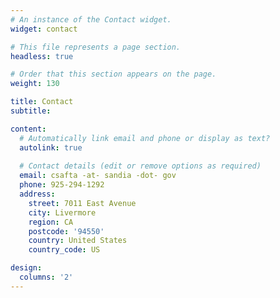 ```yaml
---
# An instance of the Contact widget.
widget: contact

# This file represents a page section.
headless: true

# Order that this section appears on the page.
weight: 130

title: Contact
subtitle:

content:
  # Automatically link email and phone or display as text?
  autolink: true
  
  # Contact details (edit or remove options as required)
  email: csafta -at- sandia -dot- gov
  phone: 925-294-1292
  address:
    street: 7011 East Avenue
    city: Livermore
    region: CA
    postcode: '94550'
    country: United States
    country_code: US

design:
  columns: '2'
---
```

